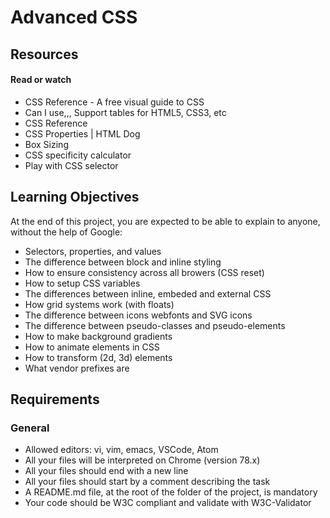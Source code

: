 # Advanced CSS

## Resources

#### Read or watch
- CSS Reference - A free visual guide to CSS
- Can I use,,, Support tables for HTML5, CSS3, etc
- CSS Reference
- CSS Properties | HTML Dog
- Box Sizing
- CSS specificity calculator
- Play with CSS selector

## Learning Objectives

At the end of this project, you are expected to be able to explain to anyone, without the help of Google:
- Selectors, properties, and values
- The difference between block and inline styling
- How to ensure consistency across all browers (CSS reset)
- How to setup CSS variables
- The differences between inline, embeded and external CSS
- How grid systems work (with floats)
- The difference between icons webfonts and SVG icons
- The difference between pseudo-classes and pseudo-elements
- How to make background gradients
- How to animate elements in CSS
- How to transform (2d, 3d) elements
- What vendor prefixes are

## Requirements

### General
- Allowed editors: vi, vim, emacs, VSCode, Atom
- All your files will be interpreted on Chrome (version 78.x)
- All your files should end with a new line
- All your files should start by a comment describing the task
- A README.md file, at the root of the folder of the project, is mandatory
- Your code should be W3C compliant and validate with W3C-Validator
